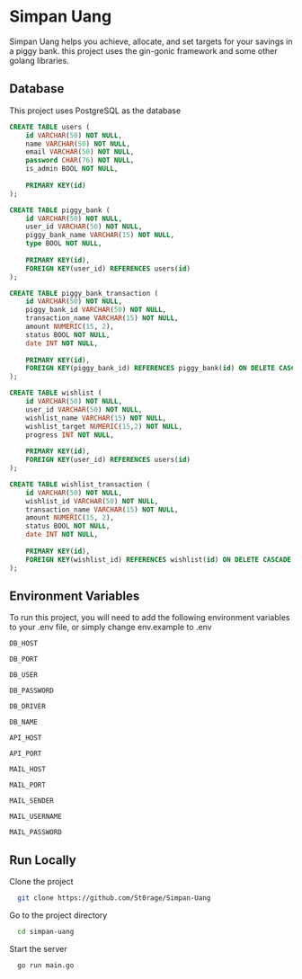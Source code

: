 # Simpan Uang

Simpan Uang helps you achieve, allocate, and set targets for your savings in a piggy bank. this project uses the gin-gonic framework and some other golang libraries.

## Database

This project uses PostgreSQL as the database

```sql
CREATE TABLE users (
	id VARCHAR(50) NOT NULL,
	name VARCHAR(50) NOT NULL,
	email VARCHAR(50) NOT NULL,
	password CHAR(76) NOT NULL,
	is_admin BOOL NOT NULL,
	
	PRIMARY KEY(id)
);

CREATE TABLE piggy_bank (
	id VARCHAR(50) NOT NULL,
	user_id VARCHAR(50) NOT NULL,
	piggy_bank_name VARCHAR(15) NOT NULL,
	type BOOL NOT NULL,
	
	PRIMARY KEY(id),
	FOREIGN KEY(user_id) REFERENCES users(id)
);

CREATE TABLE piggy_bank_transaction (
	id VARCHAR(50) NOT NULL,
	piggy_bank_id VARCHAR(50) NOT NULL,
	transaction_name VARCHAR(15) NOT NULL,
	amount NUMERIC(15, 2),
	status BOOL NOT NULL,
	date INT NOT NULL,
	
	PRIMARY KEY(id),
	FOREIGN KEY(piggy_bank_id) REFERENCES piggy_bank(id) ON DELETE CASCADE
);

CREATE TABLE wishlist (
	id VARCHAR(50) NOT NULL,
	user_id VARCHAR(50) NOT NULL,
	wishlist_name VARCHAR(15) NOT NULL,
	wishlist_target NUMERIC(15,2) NOT NULL,
	progress INT NOT NULL,
	
	PRIMARY KEY(id),
	FOREIGN KEY(user_id) REFERENCES users(id)
);

CREATE TABLE wishlist_transaction (
	id VARCHAR(50) NOT NULL,
	wishlist_id VARCHAR(50) NOT NULL,
	transaction_name VARCHAR(15) NOT NULL,
	amount NUMERIC(15, 2),
	status BOOL NOT NULL,
	date INT NOT NULL,
	
	PRIMARY KEY(id),
	FOREIGN KEY(wishlist_id) REFERENCES wishlist(id) ON DELETE CASCADE
);
```

## Environment Variables

To run this project, you will need to add the following environment variables to your .env file, or simply change env.example to .env

`DB_HOST`

`DB_PORT`

`DB_USER`

`DB_PASSWORD`

`DB_DRIVER`

`DB_NAME`

`API_HOST`

`API_PORT`

`MAIL_HOST`

`MAIL_PORT`

`MAIL_SENDER`

`MAIL_USERNAME`

`MAIL_PASSWORD`

## Run Locally

Clone the project

```bash
  git clone https://github.com/St0rage/Simpan-Uang
```

Go to the project directory

```bash
  cd simpan-uang
```

Start the server

```bash
  go run main.go
```

